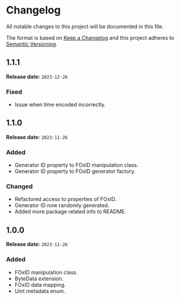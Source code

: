 # Changelog

All notable changes to this project will be documented in this file.

The format is based on [Keep a Changelog](https://keepachangelog.com/)
and this project adheres to [Semantic Versioning](https://semver.org/).

## 1.1.1

**Release date:** `2023-12-26`

### Fixed

- Issue when time encoded incorrectly.

## 1.1.0

**Release date:** `2023-11-26`

### Added

- Generator ID property to FOxID manipulation class.
- Generator ID property to FOxID generator factory.

### Changed

- Refactored access to properties of FOxID.
- Generator ID now randomly generated.
- Added more package related info to README.

## 1.0.0

**Release date:** `2023-11-26`

### Added

- FOxID manipulation class.
- ByteData extension.
- FOxID data mapping.
- Uint metadata enum.
